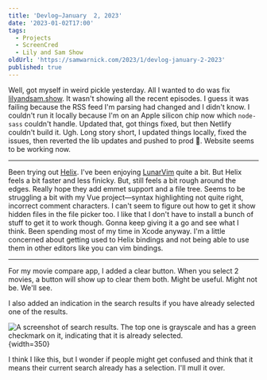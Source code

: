 ```yaml
---
title: 'Devlog—January  2, 2023'
date: '2023-01-02T17:00'
tags:
  - Projects
  - ScreenCred
  - Lily and Sam Show
oldUrl: 'https://samwarnick.com/2023/1/devlog-january-2-2023'
published: true
---
```


Well, got myself in weird pickle yesterday. All I wanted to do was fix [lilyandsam.show](https://lilyandsam.show). It wasn't showing all the recent episodes. I guess it was failing because the RSS feed I'm parsing had changed and I didn't know. I couldn't run it locally because I'm on an Apple silicon chip now which `node-sass` couldn't handle. Updated that, got things fixed, but then Netlify couldn't build it. Ugh. Long story short, I updated things locally, fixed the issues, then reverted the lib updates and pushed to prod 🤫. Website seems to be working now.

---

Been trying out [Helix](https://helix-editor.com/). I've been enjoying [LunarVim](https://www.lunarvim.org/) quite a bit. But Helix feels a bit faster and less finicky. But, still feels a bit rough around the edges. Really hope they add emmet support and a file tree. Seems to be struggling a bit with my Vue project—syntax highlighting not quite right, incorrect comment characters. I can't seem to figure out how to get it show hidden files in the file picker too. I like that I don't have to install a bunch of stuff to get it to work though. Gonna keep giving it a go and see what I think. Been spending most of my time in Xcode anyway. I'm a little concerned about getting used to Helix bindings and not being able to use them in other editors like you can vim bindings.

---

For my movie compare app, I added a clear button. When you select 2 movies, a button will show up to clear them both. Might be useful. Might not be. We'll see.

I also added an indication in the search results if you have already selected one of the results.

![A screenshot of search results. The top one is grayscale and has a green checkmark on it, indicating that it is already selected.](/media/2023-01-02-already-selected.png "So fancy! But probably need to give it some more contrast."){width=350}

I think I like this, but I wonder if people might get confused and think that it means their current search already has a selection. I'll mull it over.
